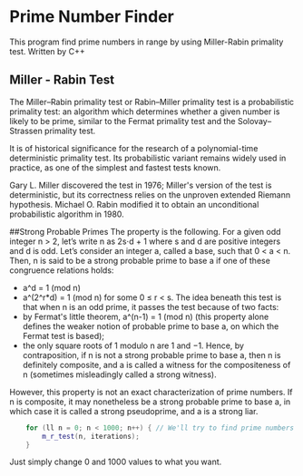 # Prime Number Finder
This program find prime numbers in range by using Miller-Rabin primality test. Written by C++
## Miller - Rabin Test
The Miller–Rabin primality test or Rabin–Miller primality test is a probabilistic primality test: an algorithm which determines whether a given number is likely to be prime, similar to the Fermat primality test and the Solovay–Strassen primality test.

It is of historical significance for the research of a polynomial-time deterministic primality test. Its probabilistic variant remains widely used in practice, as one of the simplest and fastest tests known.

Gary L. Miller discovered the test in 1976; Miller's version of the test is deterministic, but its correctness relies on the unproven extended Riemann hypothesis. Michael O. Rabin modified it to obtain an unconditional probabilistic algorithm in 1980.

##Strong Probable Primes
The property is the following. For a given odd integer n > 2, let’s write n as 2s⋅d + 1 where s and d are positive integers and d is odd. Let’s consider an integer a, called a base, such that 0 < a < n. Then, n is said to be a strong probable prime to base a if one of these congruence relations holds:
- a^d = 1 (mod n)
- a^(2^r\*d) = 1 (mod n) for some 0 ≤ r < s.
The idea beneath this test is that when n is an odd prime, it passes the test because of two facts:
- by Fermat's little theorem, a^(n-1) = 1 (mod n) (this property alone defines the weaker notion of probable prime to base a, on which the Fermat test is based);
- the only square roots of 1 modulo n are 1 and −1.
Hence, by contraposition, if n is not a strong probable prime to base a, then n is definitely composite, and a is called a witness for the compositeness of n (sometimes misleadingly called a strong witness).

However, this property is not an exact characterization of prime numbers. If n is composite, it may nonetheless be a strong probable prime to base a, in which case it is called a strong pseudoprime, and a is a strong liar.
```c++
    for (ll n = 0; n < 1000; n++) { // We'll try to find prime numbers in range 1 - 1000. 
        m_r_test(n, iterations);
    }
```
Just simply change 0 and 1000 values to what you want.
